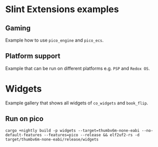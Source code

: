 # Slint Extensions examples

## Gaming

Example how to use `pico_engine` and `pico_ecs`.

## Platform support

Example that can be run on different platforms e.g. `PSP` and `Redox OS`.

# Widgets

Example gallery that shows all widgets of `co_widgets` and `book_flip`. 

## Run on pico

```cargo +nightly build -p widgets --target=thumbv6m-none-eabi --no-default-features --features=pico --release && elf2uf2-rs -d target/thumbv6m-none-eabi/release/widgets```